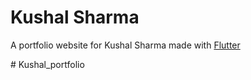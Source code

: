 # Kushal Sharma

A portfolio website for Kushal Sharma made with [Flutter](https://flutter.dev/)


#   K u s h a l _ p o r t f o l i o 
 
 